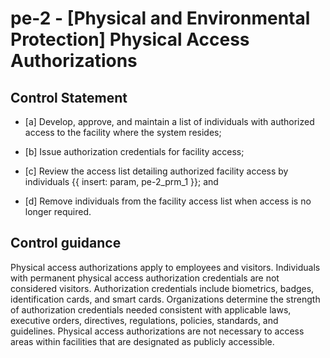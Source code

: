 # pe-2 - \[Physical and Environmental Protection\] Physical Access Authorizations

## Control Statement

- \[a\] Develop, approve, and maintain a list of individuals with authorized access to the facility where the system resides;

- \[b\] Issue authorization credentials for facility access;

- \[c\] Review the access list detailing authorized facility access by individuals {{ insert: param, pe-2_prm_1 }}; and

- \[d\] Remove individuals from the facility access list when access is no longer required.

## Control guidance

Physical access authorizations apply to employees and visitors. Individuals with permanent physical access authorization credentials are not considered visitors. Authorization credentials include biometrics, badges, identification cards, and smart cards. Organizations determine the strength of authorization credentials needed consistent with applicable laws, executive orders, directives, regulations, policies, standards, and guidelines. Physical access authorizations are not necessary to access areas within facilities that are designated as publicly accessible.
